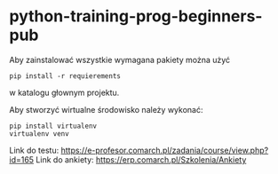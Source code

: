 # python-training-prog-beginners-pub

Aby zainstalować wszystkie wymagana pakiety można użyć
```commandline
pip install -r requierements
```
w katalogu głownym projektu.

Aby stworzyć wirtualne środowisko należy wykonać:
```commandline
pip install virtualenv
virtualenv venv
```

Link do testu: https://e-profesor.comarch.pl/zadania/course/view.php?id=165
Link do ankiety: https://erp.comarch.pl/Szkolenia/Ankiety
